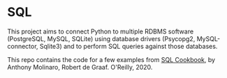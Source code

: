 # SQL

This project aims to connect Python to multiple RDBMS software (PostgreSQL, MySQL, SQLite) using database drivers (Psycopg2, MySQL-connector, Sqlite3) and to perform SQL queries against those databases.

This repo contains the code for a few examples from [SQL Cookbook](https://www.oreilly.com/library/view/sql-cookbook-2nd/9781492077435/), by Anthony Molinaro, Robert de Graaf. O'Reilly, 2020.
